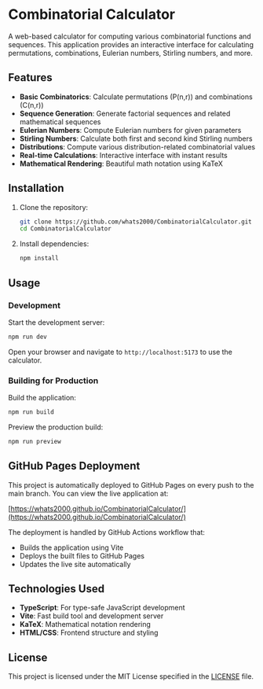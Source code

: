 # Combinatorial Calculator

A web-based calculator for computing various combinatorial functions and sequences. This application provides an interactive interface for calculating permutations, combinations, Eulerian numbers, Stirling numbers, and more.

## Features

- **Basic Combinatorics**: Calculate permutations (P(n,r)) and combinations (C(n,r))
- **Sequence Generation**: Generate factorial sequences and related mathematical sequences
- **Eulerian Numbers**: Compute Eulerian numbers for given parameters
- **Stirling Numbers**: Calculate both first and second kind Stirling numbers
- **Distributions**: Compute various distribution-related combinatorial values
- **Real-time Calculations**: Interactive interface with instant results
- **Mathematical Rendering**: Beautiful math notation using KaTeX

## Installation

1. Clone the repository:
   ```bash
   git clone https://github.com/whats2000/CombinatorialCalculator.git
   cd CombinatorialCalculator
   ```

2. Install dependencies:
   ```bash
   npm install
   ```

## Usage

### Development

Start the development server:
```bash
npm run dev
```

Open your browser and navigate to `http://localhost:5173` to use the calculator.

### Building for Production

Build the application:
```bash
npm run build
```

Preview the production build:
```bash
npm run preview
```

## GitHub Pages Deployment

This project is automatically deployed to GitHub Pages on every push to the main branch. You can view the live application at:

[https://whats2000.github.io/CombinatorialCalculator/](https://whats2000.github.io/CombinatorialCalculator/)

The deployment is handled by GitHub Actions workflow that:
- Builds the application using Vite
- Deploys the built files to GitHub Pages
- Updates the live site automatically

## Technologies Used

- **TypeScript**: For type-safe JavaScript development
- **Vite**: Fast build tool and development server
- **KaTeX**: Mathematical notation rendering
- **HTML/CSS**: Frontend structure and styling

## License

This project is licensed under the MIT License specified in the [LICENSE](LICENSE) file.
